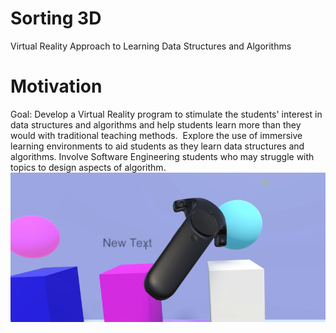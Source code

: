 # Sorting 3D
Virtual Reality Approach to Learning Data Structures and Algorithms
# Motivation
Goal: Develop a Virtual Reality program to stimulate the students' interest in data structures and algorithms and help students learn more than they would with traditional teaching methods.  
Explore the use of immersive learning environments to aid students as they learn data structures and algorithms.
Involve Software Engineering students who may struggle with topics to design aspects of algorithm.
![alt text](game.png)
